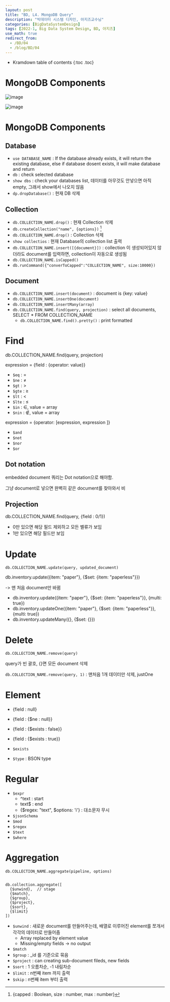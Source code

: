 ```yaml
---
layout: post
title: "BD, L4. MongoDB Query"
description: "빅데이터 시스템 디자인, 아지즈교수님"
categories: [BigDataSystemDesign]
tags: [2022-1, Big Data System Design, BD, 아지즈]
use_math: true
redirect_from:
  - /BD/04
  - /blog/BD/04
---
```


* Kramdown table of contents
{:toc .toc} 

# MongoDB Components

![image](https://user-images.githubusercontent.com/32366711/164960678-fd923b2e-605d-4727-915d-e5d66745d624.png)

![image](https://user-images.githubusercontent.com/32366711/164960686-d9ad4425-6b39-4870-b7e0-929ac2146c27.png)


# MongoDB Components

## Database

- `use DATABASE_NAME` : If the database already exists, it will return the existing database, else if database dosent exists, it will make database and return
- `db` : check selected database
- `show dbs` : check your databases list, 데이터를 아무것도 안넣으면 아직 empty, 그래서 show에서 나오지 않음
- `dp.dropDatabase()` : 현재 DB 삭제

## Collection

- `db.COLLECTION_NAME.drop()` : 현재 Collection 삭제
- `db.createCollection("name", {options})` [^options]
- `db.COLLECTION_NAME.drop()` : Collection 삭제
- `show collectios` : 현재 Database의 collection list 출력
- `db.COLLECTION_NAME.insert([{document}])` : collection 이 생성되어있지 않더라도 document를 입력하면, collection이 자동으로 생성됨
- `db.COLLECTION_NAME.isCapped()`
- `db.runCommand({"converToCapped":"COLLECTION_NAME", size:10000})`


[^options]: {capped[^capped] : Boolean, size[^size] : number, max[^max] : number}
[^capped]: 고정된 사이즈를 가지게 됨. capped가 true면 size or max를 정해줘야함. 
[^size]: capped collection의 최대 `byte`를 정해줌
[^max]: capped collection의 `douments의 최대 갯수`를 정해줌


## Document 

- `db.COLLECTION_NAME.insert(document)` : document is {key: value}
- `db.COLLECTION_NAME.insertOne(document)`
- `db.COLLECTION_NAME.insertMany(array)`
- `db.COLLECTION_NAME.find(query, projection)` : select all documents, SELECT * FROM COLLECTION_NAME
  - `db.COLLECTION_NAME.find().pretty()` : print formatted

# Find 

db.COLLECTION_NAME.find(query, projection)

expression = {field : {operator: value}}

- `$eq` : $=$
- `$ne` : $\neq$
- `$gt` : $>$ 
- `$gte` : $\geq$
- `$lt` : $<$
- `$lte` : $\leq$
- `$in` : $\in$, value = array
- `$nin` : $\notin$, value = array

expression = {operator: \[expression, expression \]}

- `$and`
- `$not`
- `$nor`
- `$or`

## Dot notation

embedded document 쿼리는 Dot notation으로 해야함.

그냥 document로 넣으면 완벽히 같은 document를 찾아와서 비

## Projection

db.COLLECTION_NAME.find(query, {field : 0/1})

- 0만 있으면 해당 필드 제외하고 모든 벨류가 보임
- 1만 있으면 해당 필드만 보임


# Update

`db.COLLECTION_NAME.update(query, updated_document)`

db.inventory.update({item: "paper"}, {&#36;set: {item: "paperless"}})

-> 맨 처음 document만 바뀜

- db.inventory.update({item: "paper"}, {&#36;set: {item: "paperless"}}, {multi: true})
- db.inventory.updateOne({item: "paper"}, {&#36;set: {item: "paperless"}}, {multi: true})
- db.inventory.updateMany({}, {&#36;set: {}})


# Delete

`db.COLLECTION_NAME.remove(query)`

query가 빈 괄호, {}면 모든 document 삭제

`db.COLLECTION_NAME.remove(query, 1)` : 맨처음 1개 데이터만 삭제, justOne

# Element

- {field : null}    
- {field : {&#36;ne : null}}  
- {field : {&#36;exists : false}}
- {field : {&#36;exists : true}}


- `$exists`
- `$type` : BSON type

# Regular

- `$expr` 
  - ^text : start
  - text&#36; : end 
  - {&#36;regex: "text", &#36;options: 'i'} : 대소문자 무시
- `$jsonSchema`
- `$mod`
- `$regex`
- `$text`
- `$where`

# Aggregation

`db.COLLECTION_NAME.aggregate(pipeline, options)`

~~~

db.collection.aggregate([
  {$unwind},  // stage
  {$match},
  {$group},
  {$project},
  {$sort},
  {$limit}
])

~~~

- `$unwind` : 새로운 document를 만들어주는데, 배열로 이루어진 element를 쪼개서 각각의 데이터로 만들어줌
  - Array replaced by element value
  - Missing/empty fields → no output
- `$match` 
- `$group` : _id 를 기준으로 묶음
- `$project` : can creating sub-document fileds, new fields
- `$sort` : 1 오름차순, -1 내림차순
- `$limit` : n번째 item 까지 출력
- `$skip` : n번째 item 부터 출력